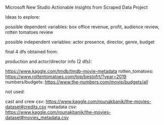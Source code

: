 Microsoft New Studio
Actionable Insights from Scraped Data Project

Ideas to explore: 

possible dependent variables: 
box office revenue,
profit,
audience review,
rotten tomatoes review

possible independent variables: 
actor presence,
director,
genre,
budget


final 4 dfs obtained from:



production and actor/director info (2 dfs): 

https://www.kaggle.com/tmdb/tmdb-movie-metadata
rotten_tomatoes: https://www.rottentomatoes.com/top/bestofrt/?year=2019
numbers/budgets: https://www.the-numbers.com/movie/budgets/all


not used:

cast and crew csv: https://www.kaggle.com/rounakbanik/the-movies-dataset#credits.csv
metadata csv: https://www.kaggle.com/rounakbanik/the-movies-dataset#movies_metadata.csv

